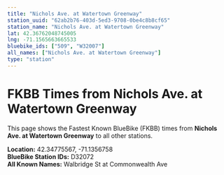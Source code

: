```yaml
---
title: "Nichols Ave. at Watertown Greenway"
station_uuid: "62ab2b76-403d-5ed3-9708-0be4c8b8cf65"
station_name: "Nichols Ave. at Watertown Greenway"
lat: 42.36762048745005
lng: -71.1565663665533
bluebike_ids: ["509", "W32007"]
all_names: ["Nichols Ave. at Watertown Greenway"]
type: "station"
---
```


# FKBB Times from Nichols Ave. at Watertown Greenway

This page shows the Fastest Known BlueBike (FKBB) times from **Nichols Ave. at Watertown Greenway** to all other stations.

**Location:** 42.34775567, -71.1356758  
**BlueBike Station IDs:** D32072  
**All Known Names:** Walbridge St at Commonwealth Ave

